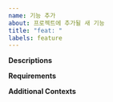 ```yaml
---
name: 기능 추가
about: 프로젝트에 추가될 새 기능
title: "feat: "
labels: feature
---
```


**Descriptions**
<!--
    Clearly describe what you are looking to add. The more context the better.
    어떠한 기능이 추가될지 명확히 설명해주세요. 이해를 도울 수 있는 문맥을 추가 할수록 더 좋습니다.
-->

**Requirements**
<!--
    - [ ] Checklist of requirements to be fulfilled
    - [ ] 만족해야할 요구사항 체크리스트
-->

**Additional Contexts**
<!--
    Add any other context or screenshots about the feature request go here.
    기능에 대한 추가적인 문맥이나, 스크린샷은 여기 추가해주세요.
-->